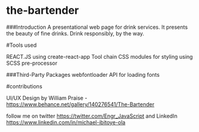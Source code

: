 # the-bartender

###Introduction
A presentational web page for drink services.
It  presents the beauty of fine drinks. Drink responsibly, by the way.

#Tools used

REACT.JS using create-react-app Tool chain
CSS modules for styling using SCSS pre-processor

###Third-Party Packages
webfontloader API for loading fonts

#contributions

UI/UX Design by William Praise - https://www.behance.net/gallery/140276541/The-Bartender

follow me on twitter https://twitter.com/Engr_JavaScript
and LinkedIn https://www.linkedin.com/in/michael-ibitoye-ola

